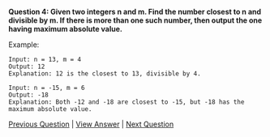 **Question 4: Given two integers n and m. Find the number closest to n and divisible by m. If there is more than one such number, then output the one having maximum absolute value.**

Example:
```
Input: n = 13, m = 4
Output: 12
Explanation: 12 is the closest to 13, divisible by 4.

Input: n = -15, m = 6
Output: -18
Explanation: Both -12 and -18 are closest to -15, but -18 has the maximum absolute value.
```
[Previous Question](../Question%203/3.Qu-SumOfNumbers.md) | [View Answer](4.Ans-ClosestNumber.md) | [Next Question](../Question%205/5.Qu-NthTermOfAP.md)
